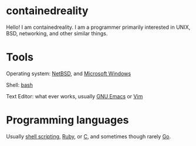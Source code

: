 # containedreality
Hello! I am containedreality. I am a programmer primarily interested in UNIX, BSD, networking, and other similar things.

# Tools
Operating system: [NetBSD](https://netbsd.org/), and [Microsoft Windows](https://en.wikipedia.org/wiki/Microsoft_Windows)

Shell: [bash](https://www.gnu.org/software/bash/)

Text Editor: what ever works, usually [GNU Emacs](https://www.gnu.org/software/emacs/) or [Vim](https://www.vim.org/)

# Programming languages
Usually [shell scripting](https://man.netbsd.org/sh.1), [Ruby](https://www.ruby-lang.org/en/), or [C](https://en.wikipedia.org/wiki/C_(programming_language)), and sometimes though rarely [Go](https://go.dev/).
